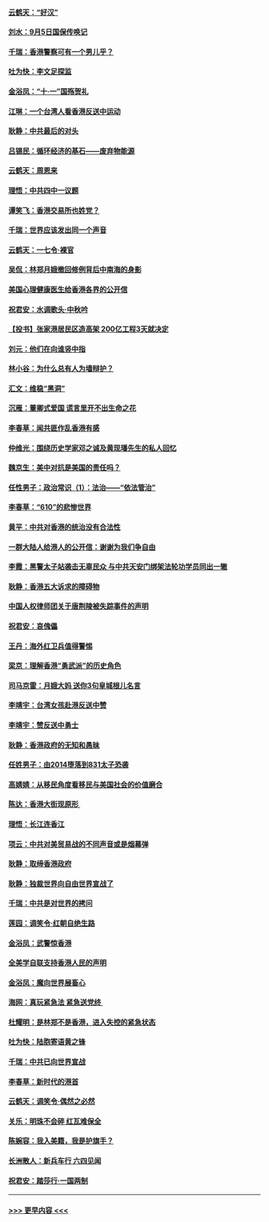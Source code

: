 #### [云鹤天：“好汉”](../pages/nsc993/n11513536.md?t=09111555) 
#### [刘水：9月5日国保传唤记](../pages/nsc993/n11513460.md?t=09111555) 
#### [千瑞：香港警察可有一个男儿乎？](../pages/nsc993/n11513109.md?t=09111555) 
#### [吐为快：李文足探监](../pages/nsc993/n11509622.md?t=09111555) 
#### [金浴凤：“十‧一”国殇贺礼](../pages/nsc993/n11509593.md?t=09111555) 
#### [江琳：一个台湾人看香港反送中运动](../pages/nsc993/n11509211.md?t=09111555) 
#### [耿静：中共最后的对头](../pages/nsc993/n11508308.md?t=09111555) 
#### [吕锡民：循环经济的基石——废弃物能源](../pages/nsc993/n11508212.md?t=09111555) 
#### [云鹤天：周恩来](../pages/nsc993/n11508055.md?t=09111555) 
#### [理悟：中共四中一议题](../pages/nsc993/n11507782.md?t=09111555) 
#### [谭笑飞：香港交易所也姓党？](../pages/nsc993/n11507753.md?t=09111555) 
#### [千瑞：世界应该发出同一个声音](../pages/nsc993/n11507290.md?t=09111555) 
#### [云鹤天：一七令‧裸官](../pages/nsc993/n11507177.md?t=09111555) 
#### [吴侃：林郑月娥撤回修例背后中南海的身影](../pages/nsc993/n11506876.md?t=09111555) 
#### [美国心理健康医生给香港各界的公开信](../pages/nsc993/n11506809.md?t=09111555) 
#### [祝君安：水调歌头‧中秋吟](../pages/nsc993/n11506758.md?t=09111555) 
#### [【投书】张家港居民区造高架 200亿工程3天就决定](../pages/nsc993/n11506682.md?t=09111555) 
#### [刘元：他们在向谁竖中指](../pages/nsc993/n11505384.md?t=09111555) 
#### [林小谷：为什么总有人为墙辩护？](../pages/nsc993/n11505226.md?t=09111555) 
#### [汇文：维稳“黑洞”](../pages/nsc993/n11504347.md?t=09111555) 
#### [沉雁：董卿式爱国 谎言里开不出生命之花](../pages/nsc993/n11503215.md?t=09111555) 
#### [李春草：闻共匪作乱香港有感](../pages/nsc993/n11503072.md?t=09111555) 
#### [仲维光：围绕历史学家邓之诚及黄现璠先生的私人回忆](../pages/nsc993/n11501330.md?t=09111555) 
#### [魏京生：美中对抗是美国的责任吗？](../pages/nsc993/n11500723.md?t=09111555) 
#### [任性男子：政治常识（1）：法治——“依法管治”](../pages/nsc993/n11500791.md?t=09111555) 
#### [李春草：“610”的悲惨世界](../pages/nsc993/n11501141.md?t=09111555) 
#### [黄平：中共对香港的统治没有合法性](../pages/nsc993/n11499473.md?t=09111555) 
#### [一群大陆人给港人的公开信：谢谢为我们争自由](../pages/nsc993/n11500402.md?t=09111555) 
#### [李霞：黑警太子站袭击无辜民众 与中共天安门绑架法轮功学员同出一辙](../pages/nsc993/n11499805.md?t=09111555) 
#### [耿静：香港五大诉求的障碍物](../pages/nsc993/n11497578.md?t=09111555) 
#### [中国人权律师团关于唐荆陵被失踪事件的声明](../pages/nsc993/n11500014.md?t=09111555) 
#### [祝君安：哀傀儡](../pages/nsc993/n11499776.md?t=09111555) 
#### [王丹：海外红卫兵值得警惕](../pages/nsc993/n11498138.md?t=09111555) 
#### [梁京：理解香港“勇武派”的历史角色](../pages/nsc993/n11498006.md?t=09111555) 
#### [司马京雷：月娥大妈  送你3句皇城根儿名言](../pages/nsc993/n11497885.md?t=09111555) 
#### [李靖宇：台湾女孩赴港反送中赞](../pages/nsc993/n11497721.md?t=09111555) 
#### [李靖宇：赞反送中勇士](../pages/nsc993/n11497452.md?t=09111555) 
#### [耿静：香港政府的无知和愚昧](../pages/nsc993/n11494238.md?t=09111555) 
#### [任姓男子：由2014堕落到831太子恐袭](../pages/nsc993/n11496683.md?t=09111555) 
#### [高婧婧：从移民角度看移民与美国社会的价值磨合](../pages/nsc993/n11495757.md?t=09111555) 
#### [陈达：香港大街现原形 ](../pages/nsc993/n11495441.md?t=09111555) 
#### [理悟：长江连香江](../pages/nsc993/n11495377.md?t=09111555) 
#### [项云：中共对美贸易战的不同声音或是烟幕弹](../pages/nsc993/n11494929.md?t=09111555) 
#### [耿静：取缔香港政府](../pages/nsc993/n11494218.md?t=09111555) 
#### [耿静：独裁世界向自由世界宣战了](../pages/nsc993/n11494190.md?t=09111555) 
#### [千瑞：中共是对世界的拷问](../pages/nsc993/n11493021.md?t=09111555) 
#### [莲园：调笑令‧红朝自绝生路](../pages/nsc993/n11493011.md?t=09111555) 
#### [金浴凤：武警惊香港](../pages/nsc993/n11492994.md?t=09111555) 
#### [全美学自联支持香港人民的声明](../pages/nsc993/n11492630.md?t=09111555) 
#### [金浴凤：魔向世界展畜心](../pages/nsc993/n11492599.md?t=09111555) 
#### [海网：真玩紧急法 紧急送党终 ](../pages/nsc993/n11492535.md?t=09111555) 
#### [杜耀明：是林郑不是香港，进入失控的紧急状态](../pages/nsc993/n11491420.md?t=09111555) 
#### [吐为快：陆胞寄语黄之锋](../pages/nsc993/n11491117.md?t=09111555) 
#### [千瑞：中共已向世界宣战](../pages/nsc993/n11490123.md?t=09111555) 
#### [李春草：新时代的港首](../pages/nsc993/n11489864.md?t=09111555) 
#### [云鹤天：调笑令·偶然之必然](../pages/nsc993/n11489701.md?t=09111555) 
#### [关乐：明珠不会碎 红瓦难保全](../pages/nsc993/n11489647.md?t=09111555) 
#### [陈婉容：我入美籍，我是护旗手？](../pages/nsc993/n11487908.md?t=09111555) 
#### [长洲散人：新兵车行 六四见闻](../pages/nsc993/n11487729.md?t=09111555) 
#### [祝君安：踏莎行‧一国两制](../pages/nsc993/n11487699.md?t=09111555) 

----
#### [ >>> 更早内容 <<< ](../indexes/nsc993-earlier.md)
